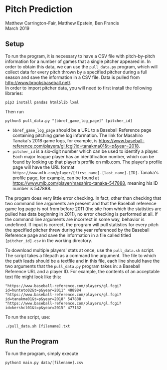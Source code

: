 # Pitch Prediction
Matthew Carrington-Fair, Matthew Epstein, Ben Francis  
March 2019

## Setup
To run the program, it is necessary to have a CSV file with pitch-by-pitch information for a number of games that a single pitcher appeared in.  In order to obtain this data, we can use the `pull_data.py` program, which will collect data for every pitch thrown by a specified pitcher during a full season and save the information in a CSV file.  Data is pulled from http://www.brooksbaseball.net/.  
In order to import pitcher data, you will need to first install the following libraries:
```
pip3 install pandas html5lib lxml
```
Then run
```
python3 pull_data.py "[bbref_game_log_page]" [pitcher_id]
```
* `bbref_game_log_page` should be a URL to a Baseball Reference page containing pitching game log information.  The link for Masahiro Tanaka's 2018 game logs, for example, is https://www.baseball-reference.com/players/gl.fcgi?id=tanakma01&t=p&year=2018.
* `pitcher_id` is a six-digit number which can be used to identify a player.  Each major league player has an identification number, which can be found by looking up that player's profile on mlb.com.  The player's profile page will have the URL format `https://www.mlb.com/player/[first_name]-[last_name]-[ID]`.  Tanaka's profile page, for example, can be found at https://www.mlb.com/player/masahiro-tanaka-547888, meaning his ID number is 547888.

The progam does very little error checking.  In fact, other than checking that two command line arguments are present and that the Baseball reference game log page is not from before 2011 (the site from which the statistics are pulled has data beginning in 2011), no error checking is performed at all.  If the command line arguments are incorrect in some way, behavior is undefined.  If input is correct, the program will pull statistics for every pitch the specified pitcher threw during the year referenced by the Baseball Reference page and save the information in a file called titled `[pitcher_id].csv` in the working directory.

To download multiple players' stats at once, use the `pull_data.sh` script.  The script takes a filepath as a command line argument.  The file to which the path leads should be a textfile and in this file, each line should have the two arguments that the `pull_data.py` program takes in: a Baseball Reference URL and a player ID.  For example, the contents of an acceptable text file might look like this:
```
"https://www.baseball-reference.com/players/gl.fcgi?id=hunteto02&t=p&year=2011" 488984
"https://www.baseball-reference.com/players/gl.fcgi?id=tanakma01&t=p&year=2018" 547888
"https://www.baseball-reference.com/players/gl.fcgi?id=kershcl01&t=p&year=2015" 477132
```
To run the script, use:
```
./pull_data.sh [filename].txt
```


## Run the Program
To run the program, simply execute
```
python3 main.py data/[filename].csv
```
